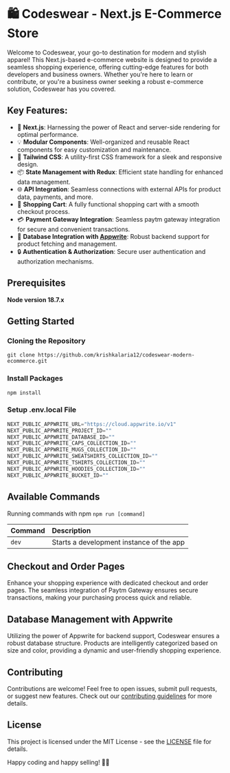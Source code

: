 # 🛍️ Codeswear - Next.js E-Commerce Store

Welcome to Codeswear, your go-to destination for modern and stylish apparel! This Next.js-based e-commerce website is designed to provide a seamless shopping experience, offering cutting-edge features for both developers and business owners. Whether you're here to learn or contribute, or you're a business owner seeking a robust e-commerce solution, Codeswear has you covered.

## Key Features:
- 🚀 **Next.js**: Harnessing the power of React and server-side rendering for optimal performance.
- 💡 **Modular Components**: Well-organized and reusable React components for easy customization and maintenance.
- 🎨 **Tailwind CSS**: A utility-first CSS framework for a sleek and responsive design.
- 📦 **State Management with Redux**: Efficient state handling for enhanced data management.
- 🌐 **API Integration**: Seamless connections with external APIs for product data, payments, and more.
- 🛒 **Shopping Cart**: A fully functional shopping cart with a smooth checkout process.
- 💳 **Payment Gateway Integration**: Seamless paytm gateway integration for secure and convenient transactions.
- 🔄 **Database Integration with [Appwrite](https://github.com/appwrite/appwrite)**: Robust backend support for product fetching and management.
- 🔒 **Authentication & Authorization**: Secure user authentication and authorization mechanisms.

## Prerequisites

**Node version 18.7.x**

## Getting Started

### Cloning the Repository

```shell
git clone https://github.com/krishkalaria12/codeswear-modern-ecommerce.git
```

### Install Packages

```shell
npm install
```

### Setup .env.local File

```js
NEXT_PUBLIC_APPWRITE_URL="https://cloud.appwrite.io/v1"
NEXT_PUBLIC_APPWRITE_PROJECT_ID=""
NEXT_PUBLIC_APPWRITE_DATABASE_ID=""
NEXT_PUBLIC_APPWRITE_CAPS_COLLECTION_ID=""
NEXT_PUBLIC_APPWRITE_MUGS_COLLECTION_ID=""
NEXT_PUBLIC_APPWRITE_SWEATSHIRTS_COLLECTION_ID=""
NEXT_PUBLIC_APPWRITE_TSHIRTS_COLLECTION_ID=""
NEXT_PUBLIC_APPWRITE_HOODIES_COLLECTION_ID=""
NEXT_PUBLIC_APPWRITE_BUCKET_ID=""
```

## Available Commands

Running commands with npm `npm run [command]`

| Command         | Description                              |
| :-------------- | :--------------------------------------- |
| `dev`           | Starts a development instance of the app |

## Checkout and Order Pages

Enhance your shopping experience with dedicated checkout and order pages. The seamless integration of Paytm Gateway ensures secure transactions, making your purchasing process quick and reliable.

## Database Management with Appwrite

Utilizing the power of Appwrite for backend support, Codeswear ensures a robust database structure. Products are intelligently categorized based on size and color, providing a dynamic and user-friendly shopping experience.

## Contributing

Contributions are welcome! Feel free to open issues, submit pull requests, or suggest new features. Check out our [contributing guidelines](CONTRIBUTING.md) for more details.

## License

This project is licensed under the MIT License - see the [LICENSE](LICENSE) file for details.

Happy coding and happy selling! 🚀🛒
